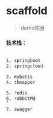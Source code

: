 # scaffold

> demo项目

#### 技术栈：

```bash

1. springboot
2. springcloud

3. mybatis
4. tkmapper

5. redis
6. rabbitMQ
˚
7. swagger

```